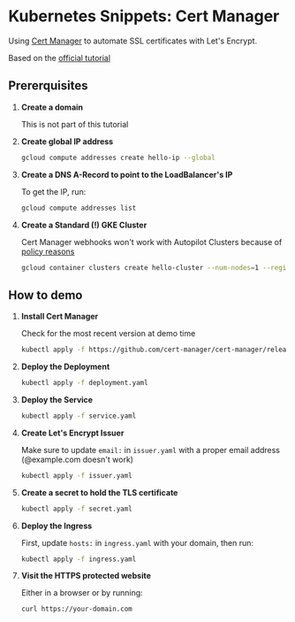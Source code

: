 # Kubernetes Snippets: Cert Manager

Using [Cert Manager](https://cert-manager.io/) to automate SSL certificates with Let's Encrypt.

Based on the [official tutorial](https://cert-manager.io/docs/tutorials/getting-started-with-cert-manager-on-google-kubernetes-engine-using-lets-encrypt-for-ingress-ssl)

## Prererquisites

1. **Create a domain**

    This is not part of this tutorial

1. **Create global IP address**

    ```bash
    gcloud compute addresses create hello-ip --global
    ```

1. **Create a DNS A-Record to point to the LoadBalancer's IP**

    To get the IP, run:

    ```bash
    gcloud compute addresses list
    ```

1. **Create a Standard (!) GKE Cluster**

    Cert Manager webhooks won't work with Autopilot Clusters because of [policy reasons](https://github.com/cert-manager/cert-manager/issues/3717)

    ```bash
    gcloud container clusters create hello-cluster --num-nodes=1 --region=us-central1
    ```

## How to demo

1. **Install Cert Manager**

    Check for the most recent version at demo time

    ```bash
    kubectl apply -f https://github.com/cert-manager/cert-manager/releases/download/v1.16.1/cert-manager.yaml
    ```

1. **Deploy the Deployment**

    ```bash
    kubectl apply -f deployment.yaml
    ```

1. **Deploy the Service**

    ```bash
    kubectl apply -f service.yaml
    ```

1. **Create Let's Encrypt Issuer**

    Make sure to update `email:` in `issuer.yaml` with a proper email address (@example.com doesn't work)

    ```bash
    kubectl apply -f issuer.yaml
    ```

1. **Create a secret to hold the TLS certificate**

    ```bash
    kubectl apply -f secret.yaml
    ```

1. **Deploy the Ingress**

    First, update `hosts:` in `ingress.yaml` with your domain, then run:

    ```bash
    kubectl apply -f ingress.yaml
    ```

1. **Visit the HTTPS protected website**

    Either in a browser or by running:

    ```bash
    curl https://your-domain.com
    ```